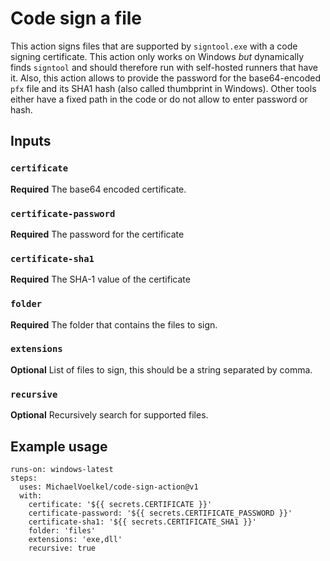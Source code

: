 # Code sign a file

This action signs files that are supported by `signtool.exe` with a code signing certificate. This action only works on Windows _but_ dynamically finds `signtool` and should therefore run with self-hosted runners that have it. Also, this action allows to provide the password for the base64-encoded `pfx` file and its SHA1 hash (also called thumbprint in Windows). Other tools either have a fixed path in the code or do not allow to enter password or hash.

## Inputs

### `certificate`

**Required** The base64 encoded certificate.

### `certificate-password`

**Required** The password for the certificate

### `certificate-sha1`

**Required** The SHA-1 value of the certificate

### `folder`

**Required** The folder that contains the files to sign.

### `extensions`

**Optional** List of files to sign, this should be a string separated by comma.

### `recursive`

**Optional** Recursively search for supported files.

## Example usage

```
runs-on: windows-latest
steps:
  uses: MichaelVoelkel/code-sign-action@v1
  with:
    certificate: '${{ secrets.CERTIFICATE }}'
    certificate-password: '${{ secrets.CERTIFICATE_PASSWORD }}'
    certificate-sha1: '${{ secrets.CERTIFICATE_SHA1 }}'
    folder: 'files'
    extensions: 'exe,dll'
    recursive: true
```
